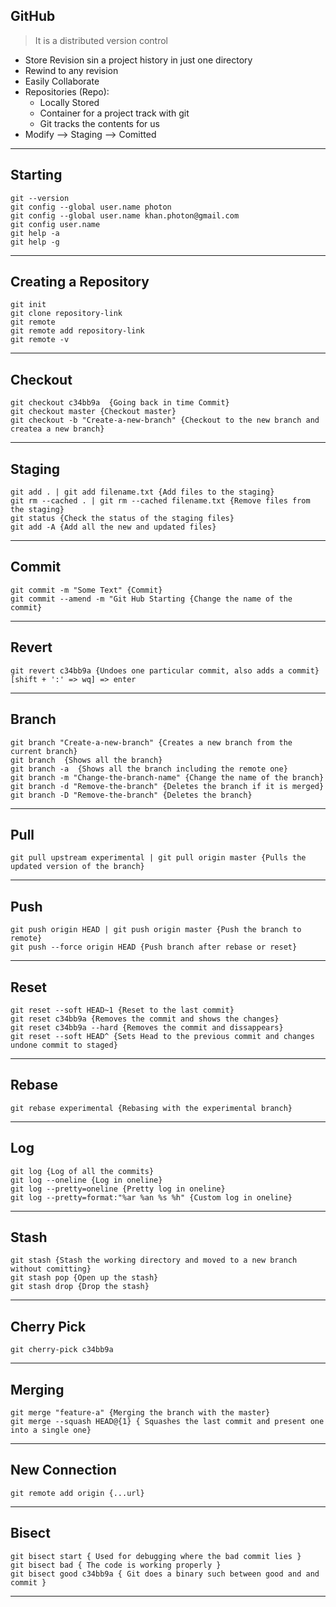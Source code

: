 ## GitHub ##

> It is a distributed version control

* Store Revision sin a project history in just one directory
* Rewind to any revision
* Easily Collaborate
* Repositories (Repo):
    * Locally Stored
    * Container for a project track with git
    * Git tracks the contents for us
* Modify --> Staging --> Comitted
---
Starting
---
    git --version
    git config --global user.name photon
    git config --global user.name khan.photon@gmail.com
    git config user.name
    git help -a
    git help -g
---
Creating a Repository
---
    git init
    git clone repository-link
    git remote
    git remote add repository-link
    git remote -v
---
Checkout
---
    git checkout c34bb9a  {Going back in time Commit}
    git checkout master {Checkout master}
    git checkout -b "Create-a-new-branch" {Checkout to the new branch and createa a new branch}
---
Staging
---
    git add . | git add filename.txt {Add files to the staging}
    git rm --cached . | git rm --cached filename.txt {Remove files from the staging}
    git status {Check the status of the staging files}
    git add -A {Add all the new and updated files}
---
Commit
----
    git commit -m "Some Text" {Commit}
    git commit --amend -m "Git Hub Starting {Change the name of the commit}
---
Revert
---
    git revert c34bb9a {Undoes one particular commit, also adds a commit} [shift + ':' => wq] => enter
---
Branch
---
    git branch "Create-a-new-branch" {Creates a new branch from the current branch}
    git branch  {Shows all the branch}
    git branch -a  {Shows all the branch including the remote one}
    git branch -m "Change-the-branch-name" {Change the name of the branch}
    git branch -d "Remove-the-branch" {Deletes the branch if it is merged}
    git branch -D "Remove-the-branch" {Deletes the branch}
---
Pull
---
    git pull upstream experimental | git pull origin master {Pulls the updated version of the branch}
---
Push
---
    git push origin HEAD | git push origin master {Push the branch to remote}
    git push --force origin HEAD {Push branch after rebase or reset}
---
Reset
---
    git reset --soft HEAD~1 {Reset to the last commit}
    git reset c34bb9a {Removes the commit and shows the changes}
    git reset c34bb9a --hard {Removes the commit and dissappears}
    git reset --soft HEAD^ {Sets Head to the previous commit and changes undone commit to staged}
---
Rebase
---
    git rebase experimental {Rebasing with the experimental branch}
---
Log
---
    git log {Log of all the commits}
    git log --oneline {Log in oneline}
    git log --pretty=oneline {Pretty log in oneline}
    git log --pretty=format:"%ar %an %s %h" {Custom log in oneline}
---
Stash
---
    git stash {Stash the working directory and moved to a new branch without comitting}
    git stash pop {Open up the stash}
    git stash drop {Drop the stash}
---
Cherry Pick
---
    git cherry-pick c34bb9a
---
Merging
---
    git merge "feature-a" {Merging the branch with the master}
    git merge --squash HEAD@{1} { Squashes the last commit and present one into a single one}
---

New Connection
---
    git remote add origin {...url}
---

Bisect
---
    git bisect start { Used for debugging where the bad commit lies }
    git bisect bad { The code is working properly }
    git bisect good c34bb9a { Git does a binary such between good and and commit }
---